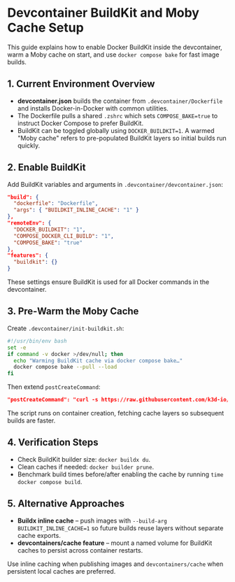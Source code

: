 # Devcontainer BuildKit and Moby Cache Setup

This guide explains how to enable Docker BuildKit inside the devcontainer, warm a Moby cache on start, and use `docker compose bake` for fast image builds.

## 1. Current Environment Overview
- **devcontainer.json** builds the container from `.devcontainer/Dockerfile` and installs Docker-in-Docker with common utilities.
- The Dockerfile pulls a shared `.zshrc` which sets `COMPOSE_BAKE=true` to instruct Docker Compose to prefer BuildKit.
- BuildKit can be toggled globally using `DOCKER_BUILDKIT=1`. A warmed "Moby cache" refers to pre-populated BuildKit layers so initial builds run quickly.

## 2. Enable BuildKit
Add BuildKit variables and arguments in `.devcontainer/devcontainer.json`:
```json
"build": {
  "dockerfile": "Dockerfile",
  "args": { "BUILDKIT_INLINE_CACHE": "1" }
},
"remoteEnv": {
  "DOCKER_BUILDKIT": "1",
  "COMPOSE_DOCKER_CLI_BUILD": "1",
  "COMPOSE_BAKE": "true"
},
"features": {
  "buildkit": {}
}
```
These settings ensure BuildKit is used for all Docker commands in the devcontainer.

## 3. Pre‑Warm the Moby Cache
Create `.devcontainer/init-buildkit.sh`:
```bash
#!/usr/bin/env bash
set -e
if command -v docker >/dev/null; then
  echo "Warming BuildKit cache via docker compose bake…"
  docker compose bake --pull --load
fi
```
Then extend `postCreateCommand`:
```json
"postCreateCommand": "curl -s https://raw.githubusercontent.com/k3d-io/k3d/main/install.sh | bash; set -e && curl -sS https://webinstall.dev/k9s | sh && curl -LsSf https://astral.sh/uv/install.sh | sh && bash .devcontainer/init-buildkit.sh"
```
The script runs on container creation, fetching cache layers so subsequent builds are faster.

## 4. Verification Steps
- Check BuildKit builder size: `docker buildx du`.
- Clean caches if needed: `docker builder prune`.
- Benchmark build times before/after enabling the cache by running `time docker compose build`.

## 5. Alternative Approaches
- **Buildx inline cache** – push images with `--build-arg BUILDKIT_INLINE_CACHE=1` so future builds reuse layers without separate cache exports.
- **devcontainers/cache feature** – mount a named volume for BuildKit caches to persist across container restarts.

Use inline caching when publishing images and `devcontainers/cache` when persistent local caches are preferred.
